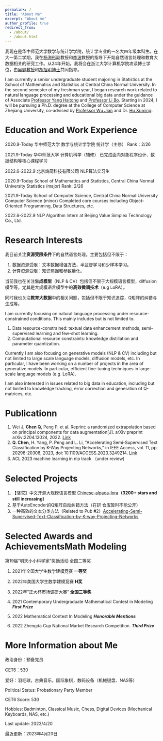 ```yaml
---
permalink: /
title: "About Me"
excerpt: "About me"
author_profile: true
redirect_from: 
  - /about/
  - /about.html
---
```


我现在是华中师范大学数学与统计学学院，统计学专业的一名大四年级本科生。在大一第二学期，我在[杨海彤](http://cs.ccnu.edu.cn/info/1158/2237.htm)副教授和[李波](http://maths.ccnu.edu.cn/info/1040/18436.htm)教授的指导下开始自然语言处理和教育大数据相关的研究工作。从24年开始，我将会在浙江大学计算机学院攻读博士学位，由[吴健教授](https://person.zju.edu.cn/en/wujian)和[胡旭明博士](https://xuminghu.github.io/)共同指导。


I am currently a senior undergraduate student majoring in Statistics at the School of Mathematics and Statistics at Central China Normal University. In the second semester of my freshman year, I began research work related to natural language processing and educational big data under the guidance of Associate [Professor Yang Haitong](http://cs.ccnu.edu.cn/info/1158/2237.htm) and [Professor Li Bo](http://maths.ccnu.edu.cn/info/1040/18436.htm). Starting in 2024, I will be pursuing a Ph.D. degree at the College of Computer Science at Zhejiang University, co-advised by [Professor Wu Jian](https://person.zju.edu.cn/en/wujian) and Dr. [Hu Xuming](https://xuminghu.github.io/).

# Education and Work Experience

2020.9-Today 华中师范大学 数学与统计学学院 统计学（主修） Rank：2/26

2021.9-Today 华中师范大学 计算机科学（辅修） 已完成面向对象程序设计、数据结构等核心课程学习

2022.6-2022.9 北京熵简科技有限公司 NLP算法实习生

2020.9-Today School of Mathematics and Statistics, Central China Normal University
Statistics (major) Rank: 2/26

2021.9-Today School of Computer Science, Central China Normal University
Computer Science (minor) Completed core courses including Object-Oriented Programming, Data Structures, etc.

2022.6-2022.9 NLP Algorithm Intern at Beijing Value Simplex Technology Co., Ltd.

# Research Interests

我目前关注**资源受限条件**下的自然语言处理。主要包括但不限于：

1. 数据资源受限：文本数据增强方法，半监督学习和少样本学习。
2. 计算资源受限：知识蒸馏和参数量化。

当前我也在关注**生成模型**（NLP & CV）包括但不限于大规模语言模型，diffusion模型等。尤其是大规模语言模型中的**高效微调技术**（e.g LoRA）。

同时我也关注**教育大数据**中的相关问题，包括但不限于知识追踪，Q矩阵的纠错与生成等。

I am currently focusing on natural language processing under resource-constrained conditions. This mainly includes but is not limited to.

1. Data resource-constrained: textual data enhancement methods, semi-supervised learning and few-shot learning.
2. Computational resource constraints: knowledge distillation and parameter quantization.

Currently I am also focusing on generative models (NLP & CV) including but not limited to large scale language models, diffusion models, etc. In particular, I have been working on a number of projects in the area of generative models. In particular, efficient fine-tuning techniques in large-scale language models (e.g. LoRA).

I am also interested in issues related to big data in education, including but not limited to knowledge tracking, error correction and generation of Q-matrices, etc.

# Publicationn

1. Wei J, **Chen Q**, Peng P, et al. Reprint: a randomized extrapolation based on principal components for data augmentation[J]. arXiv preprint arXiv:2204.12024, 2022.    [Link](https://arxiv.org/abs/2204.12024)
2. **Q. Chen**, H. Yang, P. Peng and L. Li, "Accelerating Semi-Supervised Text Classification by K-Way Projecting Networks," in IEEE Access, vol. 11, pp. 20298-20308, 2023, doi: 10.1109/ACCESS.2023.3249214.  [Link]()
3. ACL 2023 machine learning in nlp track （under review)

# Selected Projects

1. 【骆驼】中文开源大规模语言模型 [Chinese-alpaca-lora](https://github.com/LC1332/Luotuo-Chinese-LLM)**（3200+ stars and still increasing）**
2. 基于AutoEncoder的Q矩阵自动纠错方法（在研 仓库暂时不能公开）
3. 一种高效的文本分类方法（Related to Pub #2）[Accelerating-Semi-Supervised-Text-Classification-by-K-way-Projecting-Networks](https://github.com/qiyuan-chen/Accelerating-Semi-Supervised-Text-Classification-by-K-way-Projecting-Networks)

# Selected Awards and AchievementsMath Modeling

第19届“明天小小科学家”奖励活动 全国二等奖

1. 2021年全国大学生数学建模竞赛 **一等奖**
2. 2022年美国大学生数学建模竞赛 **H奖**
3. 2022年”正大杯市场调研大赛“ **全国三等奖**


1. 2021 Contemporary Undergraduate Mathematical Contest in Modeling ***First Prize***
6. 2022 Mathematical Contest In Modeling ***Honorable Mentions***
7. 2022 Zhengda Cup National Market Research Competition. ***Third Prize***

# More Information about Me

政治身份：预备党员

CET6：530

爱好：羽毛球，古典音乐，国际象棋，数码设备（机械键盘、NAS等）

Political Status: Probationary Party Member

CET6 Score: 530

Hobbies: Badminton, Classical Music, Chess, Digital Devices (Mechanical Keyboards, NAS, etc.)



Last update: 2023/4/20

最近更新：2023年4月20日
